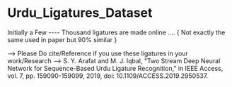 # Urdu_Ligatures_Dataset
Initially a Few ---- Thousand ligatures are made online .... 
{ Not exactly the same used in paper but 90% similar }




-->  Please Do cite/Reference if you use these ligatures in your work/Research
-->
S. Y. Arafat and M. J. Iqbal, "Two Stream Deep Neural Network for Sequence-Based Urdu Ligature Recognition," in IEEE Access, vol. 7, pp. 159090-159099, 2019, doi: 10.1109/ACCESS.2019.2950537.
